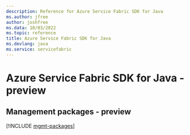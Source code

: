 ```yaml
---
description: Reference for Azure Service Fabric SDK for Java
ms.author: jfree
author: joshfree
ms.data: 10/03/2022
ms.topic: reference
title: Azure Service Fabric SDK for Java
ms.devlang: java
ms.service: servicefabric
---
```

# Azure Service Fabric SDK for Java - preview

## Management packages - preview
[!INCLUDE [mgmt-packages](service-fabric-mgmt-index.md)]